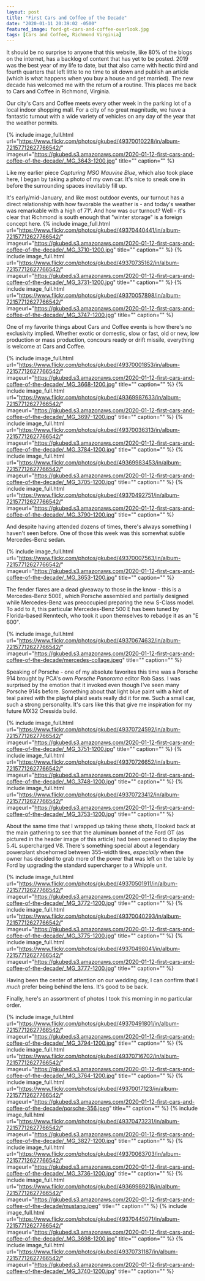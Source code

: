 ```yaml
---
layout: post
title: "First Cars and Coffee of the Decade"
date: "2020-01-11 20:39:02 -0500"
featured_image: ford-gt-cars-and-coffee-overlook.jpg
tags: [Cars and Coffee, Richmond Virginia]
---
```


It should be no surprise to anyone that this website, like 80% of the blogs on the internet, has a backlog of content that has yet to be posted. 2019 was the best year of my life to date, but that also came with hectic third and fourth quarters that left little to no time to sit down and publish an article (which is what happens when you buy a house and get married). The new decade has welcomed me with the return of a routine. This places me back to Cars and Coffee in Richmond, Virginia.

<!--more-->

Our city's Cars and Coffee meets every other week in the parking lot of a local indoor shopping mall. For a city of no great magnitude, we have a fantastic turnout with a wide variety of vehicles on any day of the year that the weather permits.

{% include image_full.html url="https://www.flickr.com/photos/gkubed/49370010228/in/album-72157712627766542/" imageurl="https://gkubed.s3.amazonaws.com/2020-01-12-first-cars-and-coffee-of-the-decade/_MG_3643-1200.jpg" title="" caption="" %}

Like my earlier piece *Capturing MSO Mauvine Blue*, which also took place here, I began by taking a photo of my own car. It's nice to sneak one in before the surrounding spaces inevitably fill up.

It's early/mid-January, and like most outdoor events, our turnout has a direct relationship with how favorable the weather is - and today's weather was remarkable with a high of 71°. And how was our turnout? Well - it's clear that Richmond is south enough that "winter storage" is a foreign concept here.
{% include image_full.html url="https://www.flickr.com/photos/gkubed/49370440441/in/album-72157712627766542/" imageurl="https://gkubed.s3.amazonaws.com/2020-01-12-first-cars-and-coffee-of-the-decade/_MG_3710-1200.jpg" title="" caption="" %}
{% include image_full.html url="https://www.flickr.com/photos/gkubed/49370735162/in/album-72157712627766542/" imageurl="https://gkubed.s3.amazonaws.com/2020-01-12-first-cars-and-coffee-of-the-decade/_MG_3731-1200.jpg" title="" caption="" %}
{% include image_full.html url="https://www.flickr.com/photos/gkubed/49370057898/in/album-72157712627766542/" imageurl="https://gkubed.s3.amazonaws.com/2020-01-12-first-cars-and-coffee-of-the-decade/_MG_3747-1200.jpg" title="" caption="" %}

One of my favorite things about Cars and Coffee events is how there's no exclusivity implied. Whether exotic or domestic, slow or fast, old or new, low production or mass production, concours ready or drift missile, everything is welcome at Cars and Coffee.

{% include image_full.html url="https://www.flickr.com/photos/gkubed/49370001853/in/album-72157712627766542/" imageurl="https://gkubed.s3.amazonaws.com/2020-01-12-first-cars-and-coffee-of-the-decade/_MG_3668-1200.jpg" title="" caption="" %}
{% include image_full.html url="https://www.flickr.com/photos/gkubed/49369987633/in/album-72157712627766542/" imageurl="https://gkubed.s3.amazonaws.com/2020-01-12-first-cars-and-coffee-of-the-decade/_MG_3697-1200.jpg" title="" caption="" %}
{% include image_full.html url="https://www.flickr.com/photos/gkubed/49370036313/in/album-72157712627766542/" imageurl="https://gkubed.s3.amazonaws.com/2020-01-12-first-cars-and-coffee-of-the-decade/_MG_3784-1200.jpg" title="" caption="" %}
{% include image_full.html url="https://www.flickr.com/photos/gkubed/49369983453/in/album-72157712627766542/" imageurl="https://gkubed.s3.amazonaws.com/2020-01-12-first-cars-and-coffee-of-the-decade/_MG_3705-1200.jpg" title="" caption="" %}
{% include image_full.html url="https://www.flickr.com/photos/gkubed/49370492751/in/album-72157712627766542/" imageurl="https://gkubed.s3.amazonaws.com/2020-01-12-first-cars-and-coffee-of-the-decade/_MG_3790-1200.jpg" title="" caption="" %}

And despite having attended dozens of times, there's always something I haven't seen before. One of those this week was this somewhat subtle Mercedes-Benz sedan.

{% include image_full.html url="https://www.flickr.com/photos/gkubed/49370007563/in/album-72157712627766542/" imageurl="https://gkubed.s3.amazonaws.com/2020-01-12-first-cars-and-coffee-of-the-decade/_MG_3653-1200.jpg" title="" caption="" %}

The fender flares are a dead giveaway to those in the know - this is a Mercedes-Benz 500E, which Porsche assembled and partially designed while Mercedes-Benz was preoccupied preparing the new S-Class model. To add to it, this particular Mercedes-Benz 500 E has been tuned by Florida-based Renntech, who took it upon themselves to rebadge it as an "E 600".

{% include image_full.html url="https://www.flickr.com/photos/gkubed/49370674632/in/album-72157712627766542/" imageurl="https://gkubed.s3.amazonaws.com/2020-01-12-first-cars-and-coffee-of-the-decade/mercedes-collage.jpeg" title="" caption="" %}

Speaking of Porsche - one of my absolute favorites this time was a Porsche 914 brought by PCA's own *Porsche Panorama* editor Rob Sass. I was surprised by the emotion that it invoked even though I've seen many Porsche 914s before. Something about that light blue paint with a hint of teal paired with the playful plaid seats really did it for me. Such a small car, such a strong personality. It's cars like this that give me inspiration for my future MX32 Cressida build.

{% include image_full.html url="https://www.flickr.com/photos/gkubed/49370724592/in/album-72157712627766542/" imageurl="https://gkubed.s3.amazonaws.com/2020-01-12-first-cars-and-coffee-of-the-decade/_MG_3751-1200.jpg" title="" caption="" %}
{% include image_full.html url="https://www.flickr.com/photos/gkubed/49370726652/in/album-72157712627766542/" imageurl="https://gkubed.s3.amazonaws.com/2020-01-12-first-cars-and-coffee-of-the-decade/_MG_3748-1200.jpg" title="" caption="" %}
{% include image_full.html url="https://www.flickr.com/photos/gkubed/49370723412/in/album-72157712627766542/" imageurl="https://gkubed.s3.amazonaws.com/2020-01-12-first-cars-and-coffee-of-the-decade/_MG_3753-1200.jpg" title="" caption="" %}

About the same time that I wrapped up taking these shots, I looked back at the main gathering to see that the aluminum bonnet of the Ford GT (as pictured in the header image of this article) had been opened to display the 5.4L supercharged V8. There's something special about a legendary powerplant shoehorned between 355-width tires, *especially* when the owner has decided to grab more of the power that was left on the table by Ford by upgrading the standard supercharger to a Whipple unit.

{% include image_full.html url="https://www.flickr.com/photos/gkubed/49370501911/in/album-72157712627766542/" imageurl="https://gkubed.s3.amazonaws.com/2020-01-12-first-cars-and-coffee-of-the-decade/_MG_3772-1200.jpg" title="" caption="" %}
{% include image_full.html url="https://www.flickr.com/photos/gkubed/49370040293/in/album-72157712627766542/" imageurl="https://gkubed.s3.amazonaws.com/2020-01-12-first-cars-and-coffee-of-the-decade/_MG_3775-1200.jpg" title="" caption="" %}
{% include image_full.html url="https://www.flickr.com/photos/gkubed/49370498041/in/album-72157712627766542/" imageurl="https://gkubed.s3.amazonaws.com/2020-01-12-first-cars-and-coffee-of-the-decade/_MG_3777-1200.jpg" title="" caption="" %}

Having been the center of attention on our wedding day, I can confirm that I *much* prefer being behind the lens. It's good to be back.

Finally, here's an assortment of photos I took this morning in no particular order.

{% include image_full.html url="https://www.flickr.com/photos/gkubed/49370491801/in/album-72157712627766542/" imageurl="https://gkubed.s3.amazonaws.com/2020-01-12-first-cars-and-coffee-of-the-decade/_MG_3794-1200.jpg" title="" caption="" %}
{% include image_full.html url="https://www.flickr.com/photos/gkubed/49370716702/in/album-72157712627766542/" imageurl="https://gkubed.s3.amazonaws.com/2020-01-12-first-cars-and-coffee-of-the-decade/_MG_3764-1200.jpg" title="" caption="" %}
{% include image_full.html url="https://www.flickr.com/photos/gkubed/49370017123/in/album-72157712627766542/" imageurl="https://gkubed.s3.amazonaws.com/2020-01-12-first-cars-and-coffee-of-the-decade/porsche-356.jpeg" title="" caption="" %}
{% include image_full.html url="https://www.flickr.com/photos/gkubed/49370473231/in/album-72157712627766542/" imageurl="https://gkubed.s3.amazonaws.com/2020-01-12-first-cars-and-coffee-of-the-decade/_MG_3827-1200.jpg" title="" caption="" %}
{% include image_full.html url="https://www.flickr.com/photos/gkubed/49370063703/in/album-72157712627766542/" imageurl="https://gkubed.s3.amazonaws.com/2020-01-12-first-cars-and-coffee-of-the-decade/_MG_3736-1200.jpg" title="" caption="" %}
{% include image_full.html url="https://www.flickr.com/photos/gkubed/49369989218/in/album-72157712627766542/" imageurl="https://gkubed.s3.amazonaws.com/2020-01-12-first-cars-and-coffee-of-the-decade/mustang.jpeg" title="" caption="" %}
{% include image_full.html url="https://www.flickr.com/photos/gkubed/49370445071/in/album-72157712627766542/" imageurl="https://gkubed.s3.amazonaws.com/2020-01-12-first-cars-and-coffee-of-the-decade/_MG_3698-1200.jpg" title="" caption="" %}
{% include image_full.html url="https://www.flickr.com/photos/gkubed/49370731187/in/album-72157712627766542/" imageurl="https://gkubed.s3.amazonaws.com/2020-01-12-first-cars-and-coffee-of-the-decade/_MG_3740-1200.jpg" title="" caption="" %}
